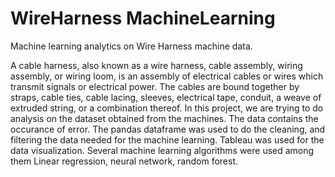 # WireHarness MachineLearning
Machine learning analytics on Wire Harness machine data.

A cable harness, also known as a wire harness, cable assembly, wiring assembly, or wiring loom, is an assembly of electrical cables or wires which transmit signals or electrical power. The cables are bound together by straps, cable ties, cable lacing, sleeves, electrical tape, conduit, a weave of extruded string, or a combination thereof.
In this project, we are trying to do analysis on the dataset obtained from the machines. The data contains the occurance of error. The pandas dataframe was used to do the cleaning, and filtering the data needed for the machine learning.
Tableau was used for the data visualization. Several machine learning algorithms were used among them Linear regression, neural network, random forest. 
